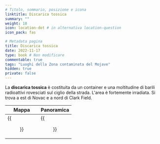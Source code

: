 ```yaml
---
# Titolo, sommario, posizione e icona
linktitle: Discarica tossica
summary: ""
weight: 10
icon: location-dot # in alternativa location-question
icon_pack: fas

# Metadata pagina
title: Discarica tossica
date: 2022-11-17
type: book # Non modificare
commentable: true
tags: "Luoghi della Zona contaminata del Mojave"
hidden: true
private: false
---
```


<div class="fnv">

La **discarica tossica** è costituita da un container e una moltitudine di barili radioattivi rovesciati sul ciglio della strada. L'area è fortemente irradiata. Si trova a est di Novac e a nord di Clark Field.

| Mappa  | Panoramica |
| -----  | ---------- |
|    {{<figure src="fnv/Toxic_Dump_Site_loc.webp">}}                 |   {{<figure src="fnv/Toxic_Dump_Site.webp">}}         | 

</div>


